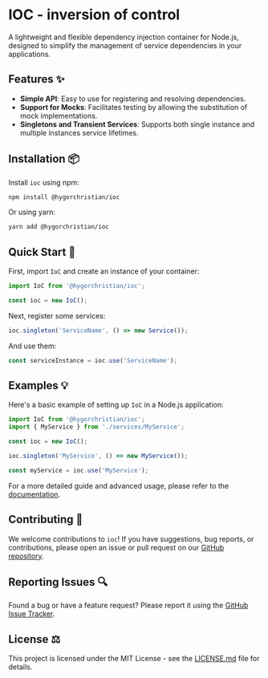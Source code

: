 # IOC - inversion of control

A lightweight and flexible dependency injection container for Node.js, designed to simplify the management of service
dependencies in your applications.

## Features :sparkles:

- **Simple API**: Easy to use for registering and resolving dependencies.
- **Support for Mocks**: Facilitates testing by allowing the substitution of mock implementations.
- **Singletons and Transient Services**: Supports both single instance and multiple instances service lifetimes.

## Installation :package:

Install `ioc` using npm:

```bash
npm install @hygorchristian/ioc
```

Or using yarn:

```bash
yarn add @hygorchristian/ioc
```

## Quick Start :rocket:

First, import `IoC` and create an instance of your container:

```ts
import IoC from '@hygorchristian/ioc';

const ioc = new IoC();
```

Next, register some services:

```ts
ioc.singleton('ServiceName', () => new Service());
```

And use them:

```ts
const serviceInstance = ioc.use('ServiceName');
```

## Examples :bulb:

Here's a basic example of setting up `IoC` in a Node.js application:

```ts
import IoC from '@hygorchristian/ioc';
import { MyService } from './services/MyService';

const ioc = new IoC();

ioc.singleton('MyService', () => new MyService());

const myService = ioc.use('MyService');
```

For a more detailed guide and advanced usage, please refer to the [documentation]().

## Contributing :handshake:

We welcome contributions to `ioc`! If you have suggestions, bug reports, or contributions, please open an issue or pull
request on our [GitHub repository](https://github.com/hygorchristian/ioc).

## Reporting Issues :mag:

Found a bug or have a feature request? Please report it using
the [GitHub Issue Tracker](https://github.com/hygorchristian/ioc/issues).

## License :balance_scale:

This project is licensed under the MIT License - see the [LICENSE.md](LICENSE.md) file for details.
